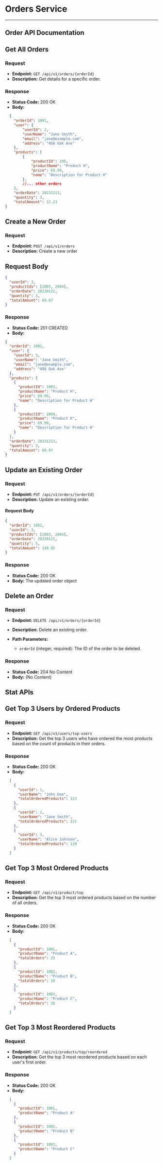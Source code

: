 # Orders Service

---

## Order API Documentation

## Get All Orders

### Request

- **Endpoint:** `GET /api/v1/orders/{orderId}`
- **Description:** Get details for a specific order.

### Response

- **Status Code:** 200 OK
- **Body:**
```json
  {
    "orderId": 1001,
    "user": {
        "userId": 2,
        "userName": "Jane Smith",
        "email": "jane@example.com",
        "address": "456 Oak Ave"
    },
    "products": [
        {
            "productId": 108,
            "productName": "Product H",
            "price": 69.99,
            "name": "Description for Product H"
        },
        //... other orders
    ],
    "orderDate": 20231213,
    "quantity": 3,
    "totalAmount": 12.23
}
```

## Create a New Order

### Request

- **Endpoint:** `POST /api/v1/orders`
- **Description:** Create a new order

## Request Body

```json 
{
  "userId": 3,
  "productIds": [2003, 2004],
  "orderDate": 20220122,
  "quantity": 3,
  "totalAmount": 89.97
}
```
### Response

- **Status Code:** 201 CREATED
- **Body:**
```json
{
  "orderId": 1001,
  "user": {
    "userId": 3,
    "userName": "Jane Smith",
    "email": "jane@example.com",
    "address": "456 Oak Ave"
  },
  "products": [
    {
      "productId": 2003,
      "productName": "Product H",
      "price": 69.99,
      "name": "Description for Product H"
    },
    {
      "productId": 2004,
      "productName": "Product K",
      "price": 69.99,
      "name": "Description for Product H"
    }
  ],
  "orderDate": 20231213,
  "quantity": 3,
  "totalAmount": 89.97
}
```

## Update an Existing Order

### Request

- **Endpoint:** `PUT /api/v1/orders/{orderId}`
- **Description:** Update an existing order.

#### Request Body

```json
{
  "orderId": 1002,
  "userId": 3,
  "productIds": [2003, 2004],
  "orderDate": 20220122,
  "quantity": 5,
  "totalAmount": 149.95
}
```

### Response
- **Status Code:** 200 OK
- **Body:** The updated order object


## Delete an Order

### Request

- **Endpoint:** `DELETE /api/v1/orders/{orderId}`
- **Description:** Delete an existing order.

- **Path Parameters:**
  - `orderId` (integer, required): The ID of the order to be deleted.

### Response

- **Status Code:** 204 No Content
- **Body:** (No Content)


## Stat APIs

## Get Top 3 Users by Ordered Products

### Request

- **Endpoint:** `GET /api/v1/users/top-users`
- **Description:** Get the top 3 users who have ordered the most products based on the count of products in their orders.

### Response

- **Status Code:** 200 OK
- **Body:**
```json
  [
    {
      "userId": 1,
      "userName": "John Doe",
      "totalOrderedProducts": 123
    },
    {
      "userId": 2,
      "userName": "Jane Smith",
      "totalOrderedProducts": 121
    },
    {
      "userId": 3,
      "userName": "Alice Johnson",
      "totalOrderedProducts": 120
    }
  ]
```

## Get Top 3 Most Ordered Products

### Request

- **Endpoint:** `GET /api/v1/product/top`
- **Description:** Get the top 3 most ordered products based on the number of all orders.

### Response

- **Status Code:** 200 OK
- **Body:**
```json
  [
    {
      "productId": 1001,
      "productName": "Product A",
      "totalOrders": 25
    },
    {
      "productId": 1002,
      "productName": "Product B",
      "totalOrders": 20
    },
    {
      "productId": 1003,
      "productName": "Product C",
      "totalOrders": 18
    }
  ]
```


## Get Top 3 Most Reordered Products

### Request

- **Endpoint:** `GET /api/v1/products/top/reordered`
- **Description:** Get the top 3 most reordered products based on each user's first order.

### Response

- **Status Code:** 200 OK
- **Body:**
```json
  [
    {
      "productId": 1001,
      "productName": "Product A"
    },
    {
      "productId": 1002,
      "productName": "Product B"
    },
    {
      "productId": 1003,
      "productName": "Product C"
    }
  ]
```

